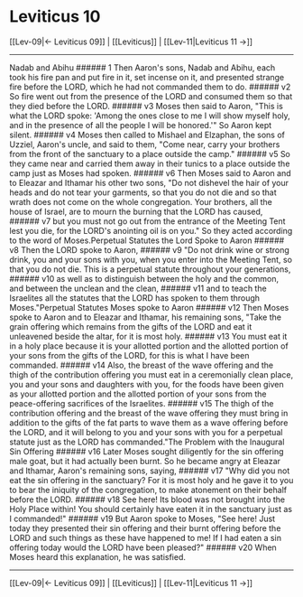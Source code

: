 # Leviticus 10

[[Lev-09|← Leviticus 09]] | [[Leviticus]] | [[Lev-11|Leviticus 11 →]]
***

Nadab and Abihu ###### 1 Then Aaron's sons, Nadab and Abihu, each took his fire pan and put fire in it, set incense on it, and presented strange fire before the LORD, which he had not commanded them to do. ###### v2 So fire went out from the presence of the LORD and consumed them so that they died before the LORD. ###### v3 Moses then said to Aaron, "This is what the LORD spoke: 'Among the ones close to me I will show myself holy, and in the presence of all the people I will be honored.'" So Aaron kept silent. ###### v4 Moses then called to Mishael and Elzaphan, the sons of Uzziel, Aaron's uncle, and said to them, "Come near, carry your brothers from the front of the sanctuary to a place outside the camp." ###### v5 So they came near and carried them away in their tunics to a place outside the camp just as Moses had spoken. ###### v6 Then Moses said to Aaron and to Eleazar and Ithamar his other two sons, "Do not dishevel the hair of your heads and do not tear your garments, so that you do not die and so that wrath does not come on the whole congregation. Your brothers, all the house of Israel, are to mourn the burning that the LORD has caused, ###### v7 but you must not go out from the entrance of the Meeting Tent lest you die, for the LORD's anointing oil is on you." So they acted according to the word of Moses.Perpetual Statutes the Lord Spoke to Aaron ###### v8 Then the LORD spoke to Aaron, ###### v9 "Do not drink wine or strong drink, you and your sons with you, when you enter into the Meeting Tent, so that you do not die. This is a perpetual statute throughout your generations, ###### v10 as well as to distinguish between the holy and the common, and between the unclean and the clean, ###### v11 and to teach the Israelites all the statutes that the LORD has spoken to them through Moses."Perpetual Statutes Moses spoke to Aaron ###### v12 Then Moses spoke to Aaron and to Eleazar and Ithamar, his remaining sons, "Take the grain offering which remains from the gifts of the LORD and eat it unleavened beside the altar, for it is most holy. ###### v13 You must eat it in a holy place because it is your allotted portion and the allotted portion of your sons from the gifts of the LORD, for this is what I have been commanded. ###### v14 Also, the breast of the wave offering and the thigh of the contribution offering you must eat in a ceremonially clean place, you and your sons and daughters with you, for the foods have been given as your allotted portion and the allotted portion of your sons from the peace-offering sacrifices of the Israelites. ###### v15 The thigh of the contribution offering and the breast of the wave offering they must bring in addition to the gifts of the fat parts to wave them as a wave offering before the LORD, and it will belong to you and your sons with you for a perpetual statute just as the LORD has commanded."The Problem with the Inaugural Sin Offering ###### v16 Later Moses sought diligently for the sin offering male goat, but it had actually been burnt. So he became angry at Eleazar and Ithamar, Aaron's remaining sons, saying, ###### v17 "Why did you not eat the sin offering in the sanctuary? For it is most holy and he gave it to you to bear the iniquity of the congregation, to make atonement on their behalf before the LORD. ###### v18 See here! Its blood was not brought into the Holy Place within! You should certainly have eaten it in the sanctuary just as I commanded!" ###### v19 But Aaron spoke to Moses, "See here! Just today they presented their sin offering and their burnt offering before the LORD and such things as these have happened to me! If I had eaten a sin offering today would the LORD have been pleased?" ###### v20 When Moses heard this explanation, he was satisfied.

***
[[Lev-09|← Leviticus 09]] | [[Leviticus]] | [[Lev-11|Leviticus 11 →]]
